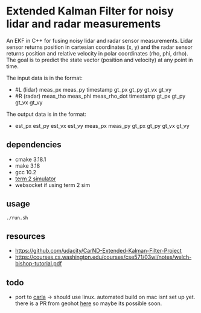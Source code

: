 # Extended Kalman Filter for noisy lidar and radar measurements

An EKF in C++ for fusing noisy lidar and radar sensor measurements. Lidar sensor returns position in cartesian coordinates (x, y) and the radar sensor returns position and relative velocity in polar coordinates (rho, phi, drho). The goal is to predict the state vector (position and velocity) at any point in time. 

The input data is in the format:
* #L (lidar) meas_px meas_py timestamp gt_px gt_py gt_vx gt_vy
* #R (radar) meas_tho meas_phi meas_rho_dot timestamp gt_px gt_py gt_vx gt_vy

The output data is in the format:
* est_px est_py est_vx est_vy meas_px meas_py gt_px gt_py gt_vx gt_vy


## dependencies
* cmake 3.18.1
* make 3.18
* gcc 10.2
* [term 2 simulator](https://github.com/udacity/self-driving-car-sim/releases)
* websocket if using term 2 sim

## usage

`./run.sh`



## resources
* https://github.com/udacity/CarND-Extended-Kalman-Filter-Project
* https://courses.cs.washington.edu/courses/cse571/03wi/notes/welch-bishop-tutorial.pdf


## todo
* port to [carla](https://github.com/carla-simulator/carla) -> should use linux. automated build on mac isnt set up yet. there is a PR from geohot [here](https://github.com/carla-simulator/carla/pull/2433) so maybe its possible soon.
